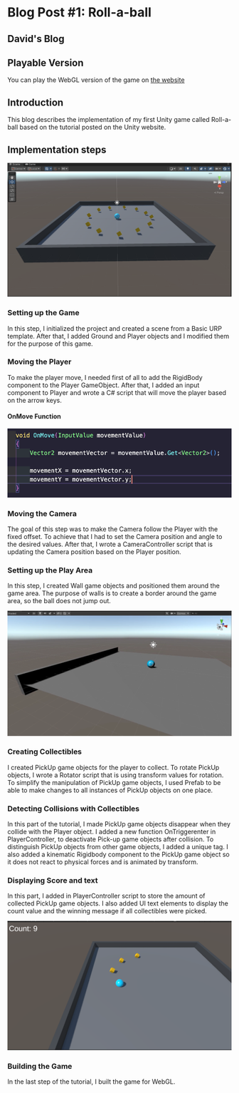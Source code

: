 # Blog Post #1: Roll-a-ball

## David's Blog

## Playable Version
You can play the WebGL version of the game on [the website](https://davidek776.github.io/Rollaball/)


## Introduction
This blog describes the implementation of my first Unity game called Roll-a-ball based on the tutorial posted on the Unity website.

## Implementation steps

![Game overiew](./Screenshots/introduction-image.png?raw=true)

### Setting up the Game
In this step, I initialized the project and created a scene from a Basic URP template. After that, I added Ground and Player objects and I modified them for the purpose of this game.


### Moving the Player
To make the player move, I needed first of all to add the RigidBody component to the Player GameObject. After that, I added an input component to Player and wrote a C# script that will move the player based on the arrow keys.

#### OnMove Function
![Player on move function](./Screenshots/player-on-move-function.png?raw=true)


### Moving the Camera
The goal of this step was to make the Camera follow the Player with the fixed offset. To achieve that I had to set the Camera position and angle to the desired values. After that, I wrote a CameraController script that is updating the Camera position based on the Player position.

### Setting up the Play Area
In this step, I created Wall game objects and positioned them around the game area. The purpose of walls is to create a border around the game area, so the ball does not jump out.

![Setting up the play area](./Screenshots/setting-up-the-wall.png?raw=true)

### Creating Collectibles
I created PickUp game objects for the player to collect. To rotate PickUp objects, I wrote a Rotator script that is using transform values for rotation. To simplify the manipulation of PickUp game objects, I used Prefab to be able to make changes to all instances of PickUp objects on one place.

### Detecting Collisions with Collectibles
In this part of the tutorial, I made PickUp game objects disappear when they collide with the Player object. I added a new function OnTriggerenter in PlayerController, to deactivate Pick-up game objects after collision. To distinguish PickUp objects from other game objects, I added a unique tag. I also added a kinematic Rigidbody component to the PickUp game object so it does not react to physical forces and is animated by transform.

### Displaying Score and text
In this part, I added in PlayerController script to store the amount of collected PickUp game objects. I also added UI text elements to display the count value and the winning message if all collectibles were picked.

![Displaying count value](./Screenshots/displaying-count-value.png?raw=true)

### Building the Game
In the last step of the tutorial, I built the game for WebGL.
 


